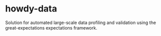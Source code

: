 # howdy-data
Solution for automated large-scale data profiling and validation using the great-expectations expectations framework.
